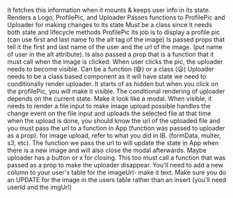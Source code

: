 
 It fetches this information when it mounts & keeps user info in its state.
Renders a Logo, ProfilePic, and Uploader
Passes functions to ProfilePic and Uploader for making changes to its state
Must be a class since it needs both state and lifecycle methods
ProfilePic
its job is to display a profile pic (can use first and last name fo the alt tag of the image)
Is passed props that tell it the first and last name of the user and the url of the image. (put name of user in the alt attribute).
Is also passed a prop that is a function that it must call when the image is clicked. When user clicks the pic, the uploader needs to become visible.
Can be a function (😄) or a class (😦)
Uploader
needs to be a class based component as it will have state
we need to conditionally render uploader. It starts of as hidden but when you click on the profilePic, you will make it visible. The conditional rendering of uploader depends on the current state. Make it look like a modal.
When visible, it needs to render a file input to make image upload possible
handles the change event on the file input and uploads the selected file at that time
when the upload is done, you should know the url of the uploaded file and you must pass the url to a function in App (function was passed to uploader as a prop).
for image upload, refer to what you did in IB. (formData, multer, s3, etc).
The function we pass the url to will update the state in App when there is a new image and will also close the modal afterwards.
Maybe uploader has a button or x for closing. This too must call a function that was passed as a prop to make the uploader disappear.
You'll need to add a new column to your user's table for the imageUrl- make it text.
Make sure you do an UPDATE for the image in the users table rather than an insert (you'll need userId and the imgUrl)